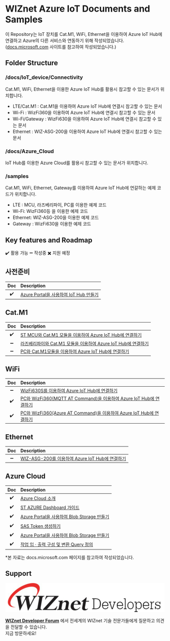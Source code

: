 # WIZnet Azure IoT Documents and Samples
이 Repository는 IoT 장치를 Cat.M1, WiFi, Ethernet을 이용하여 Azure IoT Hub에 연결하고 Azure의 다른 서비스와 연동하기 위해 작성되었습니다.
([docs.microsoft.com](https://docs.microsoft.com/ko-kr/) 사이트를 참고하여 작성되었습니다.)

## Folder Structure

### /docs/IoT_device/Connectivity
Cat.M1, WiFi, Ethernet을 이용한 Azure IoT Hub를 활용시 참고할 수 있는 문서가 위치합니다.
* LTE/Cat.M1 : Cat.M1을 이용하여 Azure IoT Hub에 연결시 참고할 수 있는 문서
* Wi-Fi : WizFi360을 이용하여 Azure IoT Hub에 연결시 참고할 수 있는 문서
* Wi-Fi/Gateway : WizFi630을 이용하여 Azure IoT Hub에 연결시 참고할 수 있는 문서
* Ethernet : WIZ-ASG-200을 이용하여 Azure IoT Hub에 연결시 참고할 수 있는 문서

### /docs/Azure_Cloud
IoT Hub를 이용한 Azure Cloud를 활용시 참고할 수 있는 문서가 위치합니다.


### /samples
Cat.M1, WiFi, Ethernet, Gateway를 이용하여 Azure IoT Hub에 연갈하는 예제 코드가 위치합니다. 
* LTE : MCU, 라즈베리파이, PC를 이용한 예제 코드
* Wi-Fi: WizFi360등 을 이용한 예제 코드
* Ethernet: WIZ-ASG-200을 이용한 예제 코드
* Gateway : WizFi630을 이용한 예제 코드



## Key features and Roadmap
:heavy_check_mark: 활용 가능  :heavy_minus_sign: 작성중  :heavy_multiplication_x: 지원 예정

## 사전준비
|         Doc        |                            Description                           |
|:------------------:|:------------------|
| :heavy_check_mark: | [Azure Portal을 사용하여 IoT Hub 만들기](https://docs.microsoft.com/ko-kr/azure/iot-hub/iot-hub-create-through-portal)



## Cat.M1
|         Doc        |                            Description                           |
|:------------------:|:------------------|
| :heavy_check_mark: | [ST MCU와 Cat.M1 모듈을 이용하여 Azure IoT Hub에 연결하기](https://github.com/Wiznet/azure-iot-kr/blob/master/docs/IoT_device/Connectivities/LTE/Cat.M1/nucleo_stm32l496_azure_st_sdk_bg96.md)
| :heavy_minus_sign: | [라즈베리파이와 Cat.M1 모듈을 이용하여 Azure IoT Hub에 연결하기](https://github.com/Wiznet/azure-iot-kr/blob/master/docs/IoT_device/Connectivities/LTE/Cat.M1/raspberrypi_azure_c_sdk.md)
| :heavy_minus_sign: | [PC와 Cat.M1모듈을 이용하여 Azure IoT Hub에 연결하기](https://github.com/Wiznet/azure-iot-kr/blob/master/docs/IoT_device/Connectivities/LTE/Cat.M1/WIZnet_IoT_Shield_Catm1_BG96_Standalone.md)

## WiFi
|         Doc        |                            Description                           |
|:------------------:|:------------------|
| :heavy_minus_sign: | [WizFi630S를 이용하여 Azure IoT Hub에 연결하기](https://github.com/Wiznet/azure-iot-kr/blob/master/docs/IoT_device/Connectivities/Wi-Fi/Gateway/wizfi630s_azure_c_sdk.md)
| :heavy_check_mark: | [PC와 WizFi360(MQTT AT Command)을 이용하여 Azure IoT Hub에 연결하기](https://github.com/Wiznet/azure-iot-kr/blob/master/docs/IoT_device/Connectivities/Wi-Fi/standalone_mqtt_atcmd_wizfi360.md)
| :heavy_check_mark: | [PC와 WizFi360(Azure AT Command)을 이용하여 Azure IoT Hub에 연결하기](https://github.com/Wiznet/azure-iot-kr/blob/master/docs/IoT_device/Connectivities/Wi-Fi/standalone_azure_atcmd_wizfi360.md)

## Ethernet
|         Doc        |                            Description                           |
|:------------------:|:------------------|
| :heavy_minus_sign: | [WIZ-ASG-200를 이용하여 Azure IoT Hub에 연결하기](https://github.com/Wiznet/azure-iot-kr/blob/master/docs/IoT_device/Connectivities/Ethernet/wiz-asg-200_azure_sphere_sdk.md)

## Azure Cloud
|         Doc        |                            Description                           |
|:------------------:|:------------------|
| :heavy_check_mark: | [Azure Cloud 소개](https://github.com/Wiznet/azure-iot-kr/blob/master/docs/Azure_Cloud/README.md)
| :heavy_check_mark: | [ST AZURE Dashboard 가이드](https://github.com/Wiznet/azure-iot-kr/blob/master/docs/Azure_Cloud/st_azure_dashboard.md)
| :heavy_check_mark: | [Azure Portal을 사용하여 Blob Storage 만들기](https://github.com/Wiznet/azure-iot-kr/blob/master/docs/Azure_Cloud/create_blob_storage_through_azure_portal.md)
| :heavy_check_mark: | [SAS Token 생성하기](https://github.com/Wiznet/azure-iot-kr/blob/master/docs/Azure_Cloud/create_sas_token.md)
| :heavy_check_mark: | [Azure Portal을 사용하여 Blob Storage 만들기](https://github.com/Wiznet/azure-iot-kr/blob/master/docs/Azure_Cloud/create_blob_storage_through_azure_portal.md)
| :heavy_check_mark: | [작업 입 · 출력 구성 및 변환 Query 정의](https://github.com/Wiznet/azure-iot-kr/blob/master/docs/Azure_Cloud/configure_job_input_output_and_define_the_transformation_query.md)
*본 자료는 docs.microsoft.com 페이지를 참고하여 작성되었습니다.
## Support

[![WIZnet Developer Forum][forum]](https://forum.wiznet.io/c/korean-forum/oshw/)

**[WIZnet Developer Forum](https://forum.wiznet.io/c/korean-forum/oshw/)** 에서 전세계의 WIZnet 기술 전문가들에게 질문하고 의견을 전달할 수 있습니다.<br>지금 방문하세요!


[forum]: https://github.com/Wiznet/wiznet-iot-shield-mbed-kr/blob/master/docs/imgs/forum.jpg

